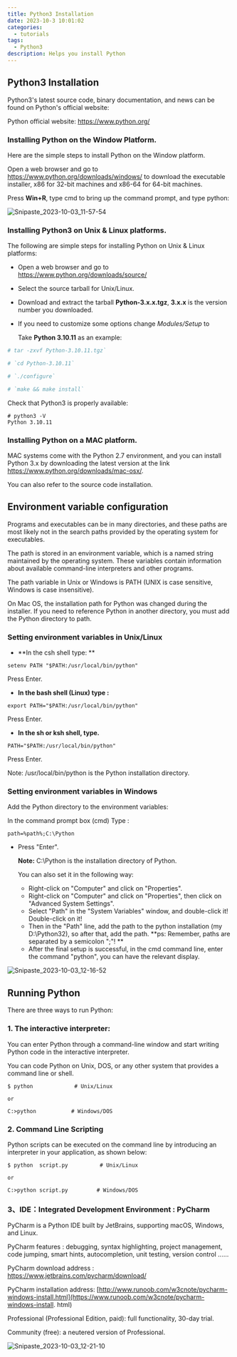 ```yaml
---
title: Python3 Installation
date: 2023-10-3 10:01:02
categories:
  - tutorials
tags:
  - Python3
description: Helps you install Python
---
```


## Python3 Installation

Python3's latest source code, binary documentation, and news can be found on Python's official website:

Python official website: https://www.python.org/

### Installing Python on the Window Platform.

Here are the simple steps to install Python on the Window platform.

Open a web browser and go to https://www.python.org/downloads/windows/ to download the executable installer, x86 for 32-bit machines and x86-64 for 64-bit machines.

Press **Win+R**, type cmd to bring up the command prompt, and type python:

![Snipaste_2023-10-03_11-57-54](https://cdn.jsdelivr.net/gh/KXHH2021/yyyyn@mian/img/202310031202508.png)

### Installing Python3 on Unix & Linux platforms.

The following are simple steps for installing Python on Unix & Linux platforms:

- Open a web browser and go to https://www.python.org/downloads/source/

- Select the source tarball for Unix/Linux.

- Download and extract the tarball **Python-3.x.x.tgz**, **3.x.x** is the version number you downloaded.

- If you need to customize some options change *Modules/Setup* to

  Take **Python 3.10.11** as an example:

```bash
# tar -zxvf Python-3.10.11.tgz`

# `cd Python-3.10.11`

# `./configure`

# `make && make install`
```

Check that Python3 is properly available:

```
# python3 -V
Python 3.10.11
```

### Installing Python on a MAC platform.

MAC systems come with the Python 2.7 environment, and you can install Python 3.x by downloading the latest version at the link https://www.python.org/downloads/mac-osx/.

You can also refer to the source code installation.

## Environment variable configuration

Programs and executables can be in many directories, and these paths are most likely not in the search paths provided by the operating system for executables.

The path is stored in an environment variable, which is a named string maintained by the operating system. These variables contain information about available command-line interpreters and other programs.

The path variable in Unix or Windows is PATH (UNIX is case sensitive, Windows is case insensitive).

On Mac OS, the installation path for Python was changed during the installer. If you need to reference Python in another directory, you must add the Python directory to path.

### Setting environment variables in Unix/Linux

- **In the csh shell type: **

```
setenv PATH "$PATH:/usr/local/bin/python"
```

Press Enter.

- **In the bash shell (Linux) type :**

```
export PATH="$PATH:/usr/local/bin/python" 
```

Press Enter.

- **In the sh or ksh shell, type.**

```
PATH="$PATH:/usr/local/bin/python" 
```

Press Enter.

Note: /usr/local/bin/python is the Python installation directory.

### Setting environment variables in Windows

Add the Python directory to the environment variables:

In the command prompt box (cmd) Type :

```
path=%path%;C:\Python 
```

- Press "Enter".

  

  **Note:** C:\Python is the installation directory of Python.

  You can also set it in the following way:

  - Right-click on "Computer" and click on "Properties".
  - Right-click on "Computer" and click on "Properties", then click on "Advanced System Settings".
  - Select "Path" in the "System Variables" window, and double-click it!
  Double-click on it! 
  - Then in the "Path" line, add the path to the python installation (my D:\Python32), so after that, add the path. **ps: Remember, paths are separated by a semicolon ";"! **
  - After the final setup is successful, in the cmd command line, enter the command "python", you can have the relevant display.

![Snipaste_2023-10-03_12-16-52](https://cdn.jsdelivr.net/gh/KXHH2021/yyyyn@mian/img/202310031217338.png)

## Running Python

There are three ways to run Python:

### 1. The interactive interpreter:

You can enter Python through a command-line window and start writing Python code in the interactive interpreter.

You can code Python on Unix, DOS, or any other system that provides a command line or shell.

```
$ python             # Unix/Linux

or  

C:>python           # Windows/DOS
```

### 2. Command Line Scripting

Python scripts can be executed on the command line by introducing an interpreter in your application, as shown below:

```
$ python  script.py          # Unix/Linux

or

C:>python script.py         # Windows/DOS
```

### 3、IDE：Integrated Development Environment : PyCharm

PyCharm is a Python IDE built by JetBrains, supporting macOS, Windows, and Linux.

PyCharm features : debugging, syntax highlighting, project management, code jumping, smart hints, autocompletion, unit testing, version control ......

PyCharm download address : https://www.jetbrains.com/pycharm/download/

PyCharm installation address: [http://www.runoob.com/w3cnote/pycharm-windows-install.html](https://www.runoob.com/w3cnote/pycharm-windows-install. html)

Professional (Professional Edition, paid): full functionality, 30-day trial.

Community (free): a neutered version of Professional.

![Snipaste_2023-10-03_12-21-10](https://cdn.jsdelivr.net/gh/KXHH2021/yyyyn@mian/img/202310031221858.png)